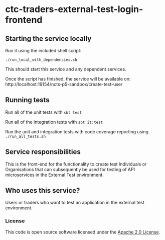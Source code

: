 
# ctc-traders-external-test-login-frontend

## Starting the service locally

Run it using the included shell script:

`./run_local_with_dependencies.sh`

This should start this service and any dependent services.

Once the script has finished, the service will be available on: http://localhost:19154/ncts-p5-sandbox/create-test-user

## Running tests

Run all of the unit tests with `sbt test`

Run all of the integration tests with `sbt it:test`

Run the unit and integration tests with code coverage reporting using `./run_all_tests.sh`

## Service responsibilities

This is the front-end for the functionality to create test Individuals or Organisations that can subsequently be used for testing of API microservices in the External Test environment.

## Who uses this service?

Users or traders who want to test an application in the external test environment.

### License

This code is open source software licensed under the [Apache 2.0 License]("http://www.apache.org/licenses/LICENSE-2.0.html").